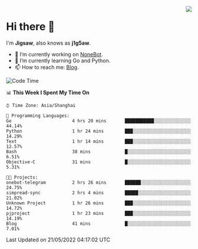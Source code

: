 <a href="#">
  <img align="right" src="https://github-readme-stats.vercel.app/api?username=j1g5awi&count_private=true&show_icons=true&title_color=80070B&text_color=B3B3B3&bg_color=212121&icon_color=80070B" />
</a>

# Hi there 👋

I'm **Jigsaw**, also knows as **j1g5aw**.

- 🔭 I’m currently working on [NoneBot](https://github.com/nonebot).
- 🌱 I’m currently learning Go and Python.
- 📫 How to reach me: [Blog](https://blog.maddestroyer.xyz/).

<!--START_SECTION:waka-->
![Code Time](http://img.shields.io/badge/Code%20Time-0%20secs-blue)

📊 **This Week I Spent My Time On** 

```text
⌚︎ Time Zone: Asia/Shanghai

💬 Programming Languages: 
Go                       4 hrs 20 mins       ███████████░░░░░░░░░░░░░░   44.14% 
Python                   1 hr 24 mins        ███░░░░░░░░░░░░░░░░░░░░░░   14.29% 
Text                     1 hr 14 mins        ███░░░░░░░░░░░░░░░░░░░░░░   12.57% 
Bash                     38 mins             █░░░░░░░░░░░░░░░░░░░░░░░░   6.51% 
Objective-C              31 mins             █░░░░░░░░░░░░░░░░░░░░░░░░   5.31%

🐱‍💻 Projects: 
onebot-telegram          2 hrs 26 mins       ██████░░░░░░░░░░░░░░░░░░░   24.75% 
simpread-sync            2 hrs 4 mins        █████░░░░░░░░░░░░░░░░░░░░   21.02% 
Unknown Project          1 hr 26 mins        ███░░░░░░░░░░░░░░░░░░░░░░   14.72% 
pjproject                1 hr 23 mins        ███░░░░░░░░░░░░░░░░░░░░░░   14.19% 
Blog                     41 mins             █░░░░░░░░░░░░░░░░░░░░░░░░   7.01%

```


 Last Updated on 21/05/2022 04:17:02 UTC
<!--END_SECTION:waka-->
